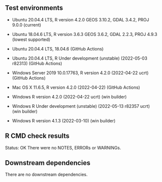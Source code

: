## Test environments
* Ubuntu 20.04.4 LTS, R version 4.2.0 GEOS 3.10.2, GDAL 3.4.2, PROJ 9.0.0 (current)
* Ubuntu 18.04.6 LTS, R version 3.6.3 GEOS 3.6.2, GDAL 2.2.3, PROJ 4.9.3 (lowest supported)

* Ubuntu 20.04.4 LTS, 18.04.6 (GitHub Actions)
* Ubuntu 20.04.4 LTS, R Under development (unstable) (2022-05-03 r82313) (GitHub Actions)
* Windows Server 2019 10.0.17763, R version 4.2.0 (2022-04-22 ucrt) (GitHub Actions)
* Mac OS X 11.6.5, R version 4.2.0 (2022-04-22) (GitHub Actions)

* Windows R version 4.2.0 (2022-04-22 ucrt) (win builder)
* Windows R Under development (unstable) (2022-05-13 r82357 ucrt) (win builder) 
* Windows R version 4.1.3 (2022-03-10) (win builder)

## R CMD check results
Status: OK
There were no NOTES, ERRORs or WARNINGs.

## Downstream dependencies
There are no downstream dependencies.

